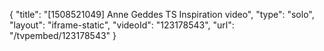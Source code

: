 {
    "title": "[1508521049] Anne Geddes TS Inspiration video",
    "type": "solo",
    "layout": "iframe-static",
    "videoId": "123178543",
    "url": "\/tvpembed\/123178543"
}